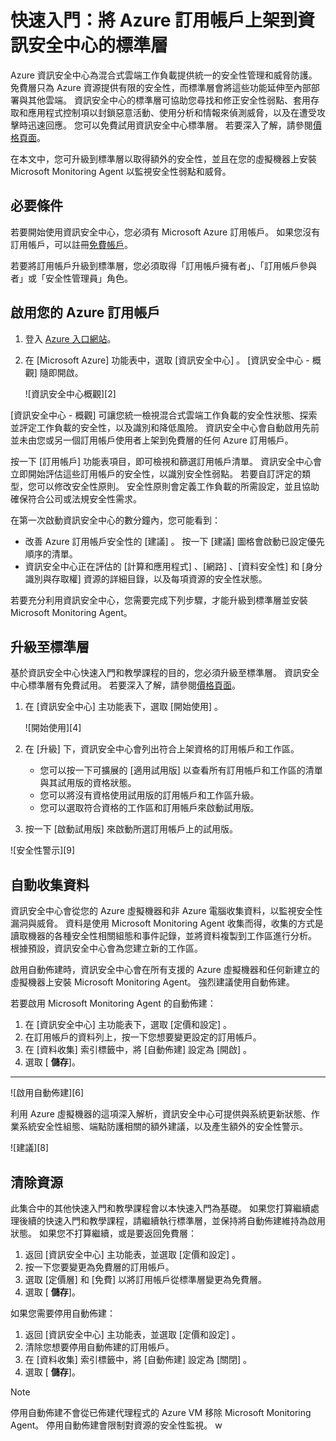 
# <a name="quickstart-onboard-your-azure-subscription-to-security-center-standard"></a>快速入門：將 Azure 訂用帳戶上架到資訊安全中心的標準層
Azure 資訊安全中心為混合式雲端工作負載提供統一的安全性管理和威脅防護。 免費層只為 Azure 資源提供有限的安全性，而標準層會將這些功能延伸至內部部署與其他雲端。 資訊安全中心的標準層可協助您尋找和修正安全性弱點、套用存取和應用程式控制項以封鎖惡意活動、使用分析和情報來偵測威脅，以及在遭受攻擊時迅速回應。 您可以免費試用資訊安全中心標準層。 若要深入了解，請參閱[價格頁面](https://azure.microsoft.com/pricing/details/security-center/)。

在本文中，您可升級到標準層以取得額外的安全性，並且在您的虛擬機器上安裝 Microsoft Monitoring Agent 以監視安全性弱點和威脅。

## <a name="prerequisites"></a>必要條件
若要開始使用資訊安全中心，您必須有 Microsoft Azure 訂用帳戶。 如果您沒有訂用帳戶，可以註冊[免費帳戶](https://azure.microsoft.com/pricing/free-trial/)。

若要將訂用帳戶升級到標準層，您必須取得「訂用帳戶擁有者」、「訂用帳戶參與者」或「安全性管理員」角色。

## <a name="enable-your-azure-subscription"></a>啟用您的 Azure 訂用帳戶

1. 登入 [Azure 入口網站](https://azure.microsoft.com/features/azure-portal/)。
2. 在 [Microsoft Azure]  功能表中，選取 [資訊安全中心]  。 [資訊安全中心 - 概觀]  隨即開啟。

   ![資訊安全中心概觀][2]

[資訊安全中心 - 概觀]  可讓您統一檢視混合式雲端工作負載的安全性狀態、探索並評定工作負載的安全性，以及識別和降低風險。 資訊安全中心會自動啟用先前並未由您或另一個訂用帳戶使用者上架到免費層的任何 Azure 訂用帳戶。

按一下 [訂用帳戶]  功能表項目，即可檢視和篩選訂用帳戶清單。 資訊安全中心會立即開始評估這些訂用帳戶的安全性，以識別安全性弱點。 若要自訂評定的類型，您可以修改安全性原則。 安全性原則會定義工作負載的所需設定，並且協助確保符合公司或法規安全性需求。

在第一次啟動資訊安全中心的數分鐘內，您可能看到：

- 改善 Azure 訂用帳戶安全性的 [建議]  。 按一下 [建議]  圖格會啟動已設定優先順序的清單。
- 資訊安全中心正在評估的 [計算和應用程式]  、[網路]  、[資料安全性]  和 [身分識別與存取權]  資源的詳細目錄，以及每項資源的安全性狀態。

若要充分利用資訊安全中心，您需要完成下列步驟，才能升級到標準層並安裝 Microsoft Monitoring Agent。

## <a name="upgrade-to-the-standard-tier"></a>升級至標準層
基於資訊安全中心快速入門和教學課程的目的，您必須升級至標準層。 資訊安全中心標準層有免費試用。 若要深入了解，請參閱[價格頁面](https://azure.microsoft.com/pricing/details/security-center/)。 

1. 在 [資訊安全中心] 主功能表下，選取 [開始使用]  。
 
   ![開始使用][4]

2. 在 [升級]  下，資訊安全中心會列出符合上架資格的訂用帳戶和工作區。 
   - 您可以按一下可擴展的 [適用試用版]  以查看所有訂用帳戶和工作區的清單與其試用版的資格狀態。
   -    您可以將沒有資格使用試用版的訂用帳戶和工作區升級。
   -    您可以選取符合資格的工作區和訂用帳戶來啟動試用版。
3. 按一下 [啟動試用版]  來啟動所選訂用帳戶上的試用版。


  ![安全性警示][9]

## <a name="automate-data-collection"></a>自動收集資料
資訊安全中心會從您的 Azure 虛擬機器和非 Azure 電腦收集資料，以監視安全性漏洞與威脅。 資料是使用 Microsoft Monitoring Agent 收集而得，收集的方式是讀取機器的各種安全性相關組態和事件記錄，並將資料複製到工作區進行分析。 根據預設，資訊安全中心會為您建立新的工作區。

啟用自動佈建時，資訊安全中心會在所有支援的 Azure 虛擬機器和任何新建立的虛擬機器上安裝 Microsoft Monitoring Agent。 強烈建議使用自動佈建。

若要啟用 Microsoft Monitoring Agent 的自動佈建：

1. 在 [資訊安全中心] 主功能表下，選取 [定價和設定]  。
2. 在訂用帳戶的資料列上，按一下您想要變更設定的訂用帳戶。
3. 在 [資料收集]  索引標籤中，將 [自動佈建]  設定為 [開啟]  。
4. 選取 [ **儲存**]。
---
  ![啟用自動佈建][6]

利用 Azure 虛擬機器的這項深入解析，資訊安全中心可提供與系統更新狀態、作業系統安全性組態、端點防護相關的額外建議，以及產生額外的安全性警示。

  ![建議][8]

## <a name="clean-up-resources"></a>清除資源
此集合中的其他快速入門和教學課程會以本快速入門為基礎。 如果您打算繼續處理後續的快速入門和教學課程，請繼續執行標準層，並保持將自動佈建維持為啟用狀態。 如果您不打算繼續，或是要返回免費層：

1. 返回 [資訊安全中心] 主功能表，並選取 [定價和設定]  。
2. 按一下您要變更為免費層的訂用帳戶。
3. 選取 [定價層]  和 [免費]  以將訂用帳戶從標準層變更為免費層。
5. 選取 [ **儲存**]。

如果您需要停用自動佈建：

1. 返回 [資訊安全中心] 主功能表，並選取 [定價和設定]  。
2. 清除您想要停用自動佈建的訂用帳戶。
3. 在 [資料收集]  索引標籤中，將 [自動佈建]  設定為 [關閉]  。
4. 選取 [ **儲存**]。

>[!NOTE]
> 停用自動佈建不會從已佈建代理程式的 Azure VM 移除 Microsoft Monitoring Agent。 停用自動佈建會限制對資源的安全性監視。
w